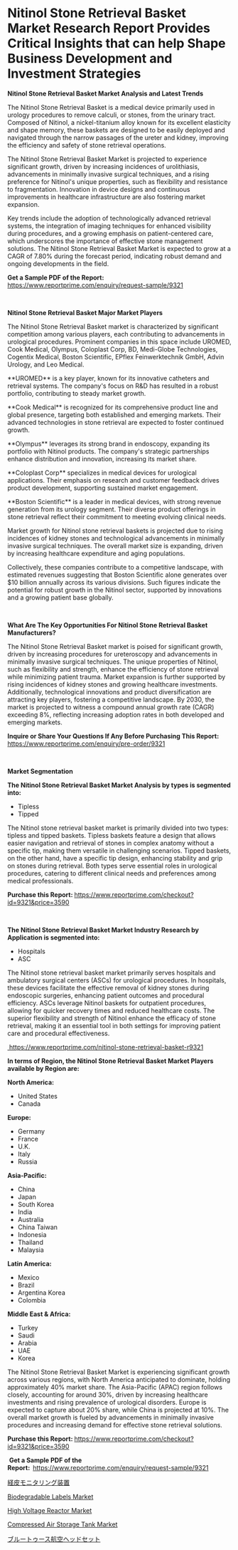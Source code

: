 <p><h1>Nitinol Stone Retrieval Basket Market Research Report Provides Critical Insights that can help Shape Business Development and Investment Strategies</h1></p><p><strong>Nitinol Stone Retrieval Basket Market Analysis and Latest Trends</strong></p>
<p><p>The Nitinol Stone Retrieval Basket is a medical device primarily used in urology procedures to remove calculi, or stones, from the urinary tract. Composed of Nitinol, a nickel-titanium alloy known for its excellent elasticity and shape memory, these baskets are designed to be easily deployed and navigated through the narrow passages of the ureter and kidney, improving the efficiency and safety of stone retrieval operations.</p><p>The Nitinol Stone Retrieval Basket Market is projected to experience significant growth, driven by increasing incidences of urolithiasis, advancements in minimally invasive surgical techniques, and a rising preference for Nitinol's unique properties, such as flexibility and resistance to fragmentation. Innovation in device designs and continuous improvements in healthcare infrastructure are also fostering market expansion. </p><p>Key trends include the adoption of technologically advanced retrieval systems, the integration of imaging techniques for enhanced visibility during procedures, and a growing emphasis on patient-centered care, which underscores the importance of effective stone management solutions. The Nitinol Stone Retrieval Basket Market is expected to grow at a CAGR of 7.80% during the forecast period, indicating robust demand and ongoing developments in the field.</p></p>
<p><strong>Get a Sample PDF of the Report:&nbsp;</strong> <a href="https://www.reportprime.com/enquiry/request-sample/9321">https://www.reportprime.com/enquiry/request-sample/9321</a></p>
<p>&nbsp;</p>
<p><strong>Nitinol Stone Retrieval Basket Major Market Players</strong></p>
<p><p>The Nitinol Stone Retrieval Basket market is characterized by significant competition among various players, each contributing to advancements in urological procedures. Prominent companies in this space include UROMED, Cook Medical, Olympus, Coloplast Corp, BD, Medi-Globe Technologies, Cogentix Medical, Boston Scientific, EPflex Feinwerktechnik GmbH, Advin Urology, and Leo Medical.</p><p>**UROMED** is a key player, known for its innovative catheters and retrieval systems. The company's focus on R&D has resulted in a robust portfolio, contributing to steady market growth. </p><p>**Cook Medical** is recognized for its comprehensive product line and global presence, targeting both established and emerging markets. Their advanced technologies in stone retrieval are expected to foster continued growth.</p><p>**Olympus** leverages its strong brand in endoscopy, expanding its portfolio with Nitinol products. The company's strategic partnerships enhance distribution and innovation, increasing its market share.</p><p>**Coloplast Corp** specializes in medical devices for urological applications. Their emphasis on research and customer feedback drives product development, supporting sustained market engagement.</p><p>**Boston Scientific** is a leader in medical devices, with strong revenue generation from its urology segment. Their diverse product offerings in stone retrieval reflect their commitment to meeting evolving clinical needs.</p><p>Market growth for Nitinol stone retrieval baskets is projected due to rising incidences of kidney stones and technological advancements in minimally invasive surgical techniques. The overall market size is expanding, driven by increasing healthcare expenditure and aging populations.</p><p>Collectively, these companies contribute to a competitive landscape, with estimated revenues suggesting that Boston Scientific alone generates over $10 billion annually across its various divisions. Such figures indicate the potential for robust growth in the Nitinol sector, supported by innovations and a growing patient base globally.</p></p>
<p>&nbsp;</p>
<p><strong>What Are The Key Opportunities For Nitinol Stone Retrieval Basket Manufacturers?</strong></p>
<p><p>The Nitinol Stone Retrieval Basket market is poised for significant growth, driven by increasing procedures for ureteroscopy and advancements in minimally invasive surgical techniques. The unique properties of Nitinol, such as flexibility and strength, enhance the efficiency of stone retrieval while minimizing patient trauma. Market expansion is further supported by rising incidences of kidney stones and growing healthcare investments. Additionally, technological innovations and product diversification are attracting key players, fostering a competitive landscape. By 2030, the market is projected to witness a compound annual growth rate (CAGR) exceeding 8%, reflecting increasing adoption rates in both developed and emerging markets.</p></p>
<p><strong>Inquire or Share Your Questions If Any Before Purchasing This Report:</strong> <a href="https://www.reportprime.com/enquiry/pre-order/9321">https://www.reportprime.com/enquiry/pre-order/9321</a></p>
<p>&nbsp;</p>
<p><strong>Market Segmentation</strong></p>
<p><strong>The Nitinol Stone Retrieval Basket Market Analysis by types is segmented into:</strong></p>
<p><ul><li>Tipless</li><li>Tipped</li></ul></p>
<p><p>The Nitinol stone retrieval basket market is primarily divided into two types: tipless and tipped baskets. Tipless baskets feature a design that allows easier navigation and retrieval of stones in complex anatomy without a specific tip, making them versatile in challenging scenarios. Tipped baskets, on the other hand, have a specific tip design, enhancing stability and grip on stones during retrieval. Both types serve essential roles in urological procedures, catering to different clinical needs and preferences among medical professionals.</p></p>
<p><strong>Purchase this Report:&nbsp;</strong><a href="https://www.reportprime.com/checkout?id=9321&price=3590">https://www.reportprime.com/checkout?id=9321&price=3590</a></p>
<p>&nbsp;</p>
<p><strong>The Nitinol Stone Retrieval Basket Market Industry Research by Application is segmented into:</strong></p>
<p><ul><li>Hospitals</li><li>ASC</li></ul></p>
<p><p>The Nitinol stone retrieval basket market primarily serves hospitals and ambulatory surgical centers (ASCs) for urological procedures. In hospitals, these devices facilitate the effective removal of kidney stones during endoscopic surgeries, enhancing patient outcomes and procedural efficiency. ASCs leverage Nitinol baskets for outpatient procedures, allowing for quicker recovery times and reduced healthcare costs. The superior flexibility and strength of Nitinol enhance the efficacy of stone retrieval, making it an essential tool in both settings for improving patient care and procedural effectiveness.</p></p>
<p><a href="https://www.reportprime.com/nitinol-stone-retrieval-basket-r9321">&nbsp;https://www.reportprime.com/nitinol-stone-retrieval-basket-r9321</a></p>
<p><strong>In terms of Region, the Nitinol Stone Retrieval Basket Market Players available by Region are:</strong></p>
<p>
    <p> <strong> North America: </strong>
        <ul>
            <li>United States</li>
            <li>Canada</li>
        </ul>
        </p> 
    <p> <strong> Europe: </strong>
        <ul>
            <li>Germany</li>
            <li>France</li>
            <li>U.K.</li>
            <li>Italy</li>
            <li>Russia</li>
        </ul>
        </p> 
    <p> <strong> Asia-Pacific: </strong>
        <ul>
            <li>China</li>
            <li>Japan</li>
            <li>South Korea</li>
            <li>India</li>
            <li>Australia</li>
            <li>China Taiwan</li>
            <li>Indonesia</li>
            <li>Thailand</li>
            <li>Malaysia</li>
        </ul>
        </p> 
    <p> <strong> Latin America: </strong>
        <ul>
            <li>Mexico</li>
            <li>Brazil</li>
            <li>Argentina Korea</li>
            <li>Colombia</li>
        </ul>
        </p> 
    <p> <strong> Middle East & Africa: </strong>
        <ul>
            <li>Turkey</li>
            <li>Saudi</li>
            <li>Arabia</li>
            <li>UAE</li>
            <li>Korea</li>
        </ul>
    </p>
    </p>
<p><p>The Nitinol Stone Retrieval Basket Market is experiencing significant growth across various regions, with North America anticipated to dominate, holding approximately 40% market share. The Asia-Pacific (APAC) region follows closely, accounting for around 30%, driven by increasing healthcare investments and rising prevalence of urological disorders. Europe is expected to capture about 20% share, while China is projected at 10%. The overall market growth is fueled by advancements in minimally invasive procedures and increasing demand for effective stone retrieval solutions.</p></p>
<p><strong>Purchase this Report: </strong><a href="https://www.reportprime.com/checkout?id=9321&price=3590">https://www.reportprime.com/checkout?id=9321&price=3590</a></p>
<p>&nbsp;<strong>Get a Sample PDF of the Report:&nbsp;&nbsp;</strong><a href="https://www.reportprime.com/enquiry/request-sample/9321">https://www.reportprime.com/enquiry/request-sample/9321</a></p>
<p><strong></strong></p>
<p><p><a href="https://medium.com/@harper17bmoles/percutaneous-monitor-device-market-%E3%81%AE%E3%82%B0%E3%83%AD%E3%83%BC%E3%83%90%E3%83%AB%E5%B8%82%E5%A0%B4%E6%A6%82%E8%A6%81%E3%81%AF-%E4%B8%96%E7%95%8C%E3%81%8A%E3%82%88%E3%81%B3%E4%B8%BB%E8%A6%81%E5%B8%82%E5%A0%B4%E3%81%AB%E3%81%8A%E3%81%91%E3%82%8B%E6%A5%AD%E7%95%8C%E3%81%AB%E5%BD%B1%E9%9F%BF%E3%82%92%E4%B8%8E%E3%81%88%E3%82%8B%E4%B8%BB%E8%A6%81%E3%81%AA%E3%83%88%E3%83%AC%E3%83%B3%E3%83%89%E3%81%AB%E3%81%A4%E3%81%84%E3%81%A6-%E7%8B%AC%E8%87%AA%E3%81%AE%E8%A6%96%E7%82%B9%E3%82%92%E6%8F%90%E4%BE%9B%E3%81%97%E3%81%BE%E3%81%99-08ec535ce0fe">経皮モニタリング装置</a></p><p><a href="https://issuu.com/reportprime-2/docs/biodegradable-labels-market-size-20_f852dc022f0341">Biodegradable Labels Market</a></p><p><a href="https://www.linkedin.com/pulse/global-high-voltage-reactor-industry-research-report-competitive-djpyf?trackingId=KjOL9wZ%2BRHyKF6hmDn9MfA%3D%3D">High Voltage Reactor Market</a></p><p><a href="https://www.linkedin.com/pulse/future-compressed-air-storage-tank-market-global-forecast-trends-r736c?trackingId=yeypxKVvTh2QZudAL6GMow%3D%3D">Compressed Air Storage Tank Market</a></p><p><a href="https://github.com/lababdou/Market-Research-Report-List-6/blob/main/40311239740.md">ブルートゥース航空ヘッドセット</a></p></p>